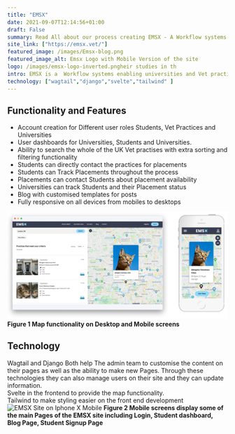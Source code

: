 ```yaml
---
title: "EMSX"
date: 2021-09-07T12:14:56+01:00
draft: False
summary: Read All about our process creating EMSX - A Workflow systems enabling universities to coordinate Vet Students with work experience placements
site_link: ["https://emsx.vet/"]
featured_image: /images/Emsx-blog.png
featured_image_alt: Emsx Logo with Mobile Version of the site
logo: /images/emsx-logo-inverted.pngheir studies in th
intro: EMSX is a  Workflow systems enabling universities and Vet practices to coordinate Vet Students with work experience placements. The site was built and launched in less than 6 months from initial design through to implementation, testing and deployment.
technology: ["wagtail","django","svelte","tailwind" ]
---
```

## Functionality and Features
- Account creation for Different user roles Students, Vet Practices and Universities
- User dashboards for Universities, Students and Universities.
- Ability to search the whole of the UK Vet practises with extra sorting and filtering functionality
- Students can directly contact the practices for placements
- Students can Track Placements throughout the process
- Placements can contact Students about placement availability
- Universities can track Students and their Placement status
- Blog with customised templates for posts
- Fully responsive on all devices from mobiles to desktops

![EMSX Site on Desktop and Mobile](/images/emsx-multi-screens.png "EMSX Site on Desktop and Mobile")
**Figure 1 Map functionality on Desktop and Mobile screens**
## Technology
Wagtail and Django Both help The admin team to customise the content on their pages as well as the ability to make new Pages. Through these technologies they can also manage users on their site and they can update information.  
Svelte in the frontend to provide the map functionality.  
Tailwind to make styling easier on the front end development
![EMSX Site on Iphone X Mobile](/images/emsx-mockups.png "EMSX Site Pages on Iphone X")
**Figure 2 Mobile screens display some of the main Pages of the EMSX site including Login, Student dashboard, Blog Page, Student Signup Page**

